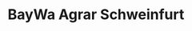 ---
title: "BayWa Agrar Schweinfurt"
url: /schweinfurt/baywa-agrar-schweinfurt/
shop: Landwirtschaftlich
---